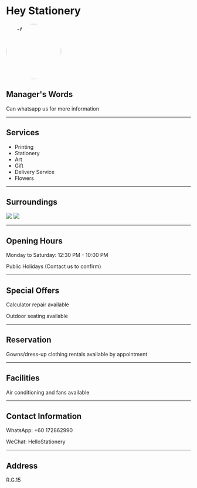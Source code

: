 ﻿# Hey Stationery

<img src="https://img.xmummap.com/G_heystationery_logo.webp"
width="150"
height="150"
alt="Hey"
style="border-radius: 75px;">

## Manager's Words

Can whatsapp us for more information

---

## Services

- Printing
- Stationery
- Art
- Gift
- Delivery Service
- Flowers

---

## Surroundings

<div class="image-slide">
<img src="https://img.xmummap.com/G_heystationery_surd2.webp" />
<img src="https://img.xmummap.com/G_heystationery_surd1.webp" />
</div>

---

## Opening Hours

Monday to Saturday: 12:30 PM - 10:00 PM

Public Holidays (Contact us to confirm)

---

## Special Offers

Calculator repair available

Outdoor seating available

---

## Reservation

Gowns/dress-up clothing rentals available by appointment

---

## Facilities

Air conditioning and fans available

---

## Contact Information

WhatsApp: +60 172862990

WeChat: HelloStationery

---

## Address

R.G.15

